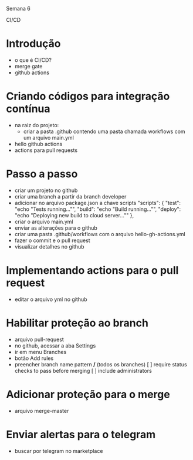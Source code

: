 Semana 6

CI/CD

# Introdução
- o que é CI/CD?
- merge gate
- github actions 

# Criando códigos para integração contínua
- na raiz do projeto:
  - criar a pasta .github contendo uma pasta chamada workflows com um arquivo main.yml
- hello github actions
- actions para pull requests

# Passo a passo
- criar um projeto no github
- criar uma branch a partir da branch developer
- adicionar no arquivo package.json a chave scripts
  "scripts": {
    "test": "echo \"Tests running...\"",
    "build": "echo \"Build running...\"",
    "deploy": "echo \"Deploying new build to cloud server...\""
  },
- criar o arquivo main.yml
- enviar as alterações para o github
- criar uma pasta .github/workflows com o arquivo hello-gh-actions.yml
- fazer o commit e o pull request
- visualizar detalhes no github

# Implementando actions para o pull request
- editar o arquivo yml no github

# Habilitar proteção ao branch
- arquivo pull-request
- no github, acessar a aba Settings
- ir em menu Branches
- botão Add rules
- preencher branch name pattern **/** (todos os branches)
  [ ] require status checks to pass before merging
  [ ] include administrators

# Adicionar proteção para o merge
- arquivo merge-master

# Enviar alertas para o telegram
- buscar por telegram no marketplace